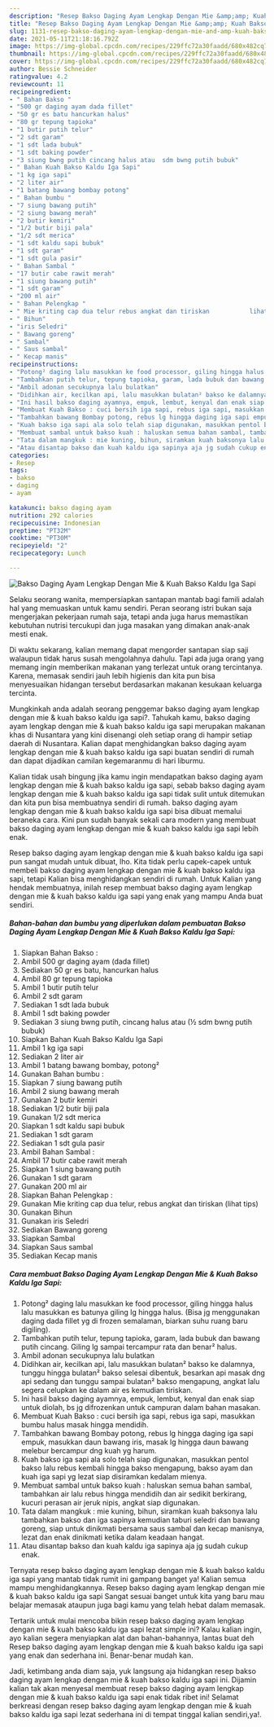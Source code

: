 ```yaml
---
description: "Resep Bakso Daging Ayam Lengkap Dengan Mie &amp;amp; Kuah Bakso Kaldu Iga Sapi yang lezat dan Mudah Dibuat"
title: "Resep Bakso Daging Ayam Lengkap Dengan Mie &amp;amp; Kuah Bakso Kaldu Iga Sapi yang lezat dan Mudah Dibuat"
slug: 1131-resep-bakso-daging-ayam-lengkap-dengan-mie-and-amp-kuah-bakso-kaldu-iga-sapi-yang-lezat-dan-mudah-dibuat
date: 2021-05-11T21:18:16.792Z
image: https://img-global.cpcdn.com/recipes/229ffc72a30faadd/680x482cq70/bakso-daging-ayam-lengkap-dengan-mie-kuah-bakso-kaldu-iga-sapi-foto-resep-utama.jpg
thumbnail: https://img-global.cpcdn.com/recipes/229ffc72a30faadd/680x482cq70/bakso-daging-ayam-lengkap-dengan-mie-kuah-bakso-kaldu-iga-sapi-foto-resep-utama.jpg
cover: https://img-global.cpcdn.com/recipes/229ffc72a30faadd/680x482cq70/bakso-daging-ayam-lengkap-dengan-mie-kuah-bakso-kaldu-iga-sapi-foto-resep-utama.jpg
author: Bessie Schneider
ratingvalue: 4.2
reviewcount: 11
recipeingredient:
- " Bahan Bakso "
- "500 gr daging ayam dada fillet"
- "50 gr es batu hancurkan halus"
- "80 gr tepung tapioka"
- "1 butir putih telur"
- "2 sdt garam"
- "1 sdt lada bubuk"
- "1 sdt baking powder"
- "3 siung bwng putih cincang halus atau  sdm bwng putih bubuk"
- " Bahan Kuah Bakso Kaldu Iga Sapi"
- "1 kg iga sapi"
- "2 liter air"
- "1 batang bawang bombay potong"
- " Bahan bumbu "
- "7 siung bawang putih"
- "2 siung bawang merah"
- "2 butir kemiri"
- "1/2 butir biji pala"
- "1/2 sdt merica"
- "1 sdt kaldu sapi bubuk"
- "1 sdt garam"
- "1 sdt gula pasir"
- " Bahan Sambal "
- "17 butir cabe rawit merah"
- "1 siung bawang putih"
- "1 sdt garam"
- "200 ml air"
- " Bahan Pelengkap "
- " Mie kriting cap dua telur rebus angkat dan tiriskan           lihat tips"
- " Bihun"
- "iris Seledri"
- " Bawang goreng"
- " Sambal"
- " Saus sambal"
- " Kecap manis"
recipeinstructions:
- "Potong² daging lalu masukkan ke food processor, giling hingga halus lalu masukkan es batunya giling lg hingga halus. (Bisa jg menggunakan daging dada fillet yg di frozen semalaman, biarkan suhu ruang baru digiling)."
- "Tambahkan putih telur, tepung tapioka, garam, lada bubuk dan bawang putih cincang. Giling lg sampai tercampur rata dan benar² halus."
- "Ambil adonan secukupnya lalu bulatkan"
- "Didihkan air, kecilkan api, lalu masukkan bulatan² bakso ke dalamnya, tunggu hingga bulatan² bakso selesai dibentuk, besarkan api masak dng api sedang dan tunggu sampai bulatan² bakso mengapung, angkat lalu segera celupkan ke dalam air es kemudian tiriskan."
- "Ini hasil bakso daging ayamnya, empuk, lembut, kenyal dan enak siap untuk diolah, bs jg difrozenkan untuk campuran dalam bahan masakan."
- "Membuat Kuah Bakso : cuci bersih iga sapi, rebus iga sapi, masukkan bumbu halus masak hingga mendidih."
- "Tambahkan bawang Bombay potong, rebus lg hingga daging iga sapi empuk, masukkan daun bawang iris, masak lg hingga daun bawang melebur bercampur dng kuah yg harum."
- "Kuah bakso iga sapi ala solo telah siap digunakan, masukkan pentol bakso lalu rebus kembali hingga bakso mengapung, bakso ayam dan kuah iga sapi yg lezat siap disiramkan kedalam mienya."
- "Membuat sambal untuk bakso kuah : haluskan semua bahan sambal, tambahkan air lalu rebus hingga mendidih dan air sedikit berkirang, kucuri perasan air jeruk nipis, angkat siap digunakan."
- "Tata dalam mangkuk : mie kuning, bihun, siramkan kuah baksonya lalu tambahkan bakso dan iga sapinya kemudian taburi seledri dan bawang goreng, siap untuk dinikmati bersama saus sambal dan kecap manisnya, lezat dan enak dinikmati ketika dalam keadaan hangat."
- "Atau disantap bakso dan kuah kaldu iga sapinya aja jg sudah cukup enak."
categories:
- Resep
tags:
- bakso
- daging
- ayam

katakunci: bakso daging ayam 
nutrition: 292 calories
recipecuisine: Indonesian
preptime: "PT32M"
cooktime: "PT30M"
recipeyield: "2"
recipecategory: Lunch

---
```



![Bakso Daging Ayam Lengkap Dengan Mie &amp; Kuah Bakso Kaldu Iga Sapi](https://img-global.cpcdn.com/recipes/229ffc72a30faadd/680x482cq70/bakso-daging-ayam-lengkap-dengan-mie-kuah-bakso-kaldu-iga-sapi-foto-resep-utama.jpg)

Selaku seorang wanita, mempersiapkan santapan mantab bagi famili adalah hal yang memuaskan untuk kamu sendiri. Peran seorang istri bukan saja mengerjakan pekerjaan rumah saja, tetapi anda juga harus memastikan kebutuhan nutrisi tercukupi dan juga masakan yang dimakan anak-anak mesti enak.

Di waktu  sekarang, kalian memang dapat mengorder santapan siap saji walaupun tidak harus susah mengolahnya dahulu. Tapi ada juga orang yang memang ingin memberikan makanan yang terlezat untuk orang tercintanya. Karena, memasak sendiri jauh lebih higienis dan kita pun bisa menyesuaikan hidangan tersebut berdasarkan makanan kesukaan keluarga tercinta. 



Mungkinkah anda adalah seorang penggemar bakso daging ayam lengkap dengan mie &amp; kuah bakso kaldu iga sapi?. Tahukah kamu, bakso daging ayam lengkap dengan mie &amp; kuah bakso kaldu iga sapi merupakan makanan khas di Nusantara yang kini disenangi oleh setiap orang di hampir setiap daerah di Nusantara. Kalian dapat menghidangkan bakso daging ayam lengkap dengan mie &amp; kuah bakso kaldu iga sapi buatan sendiri di rumah dan dapat dijadikan camilan kegemaranmu di hari liburmu.

Kalian tidak usah bingung jika kamu ingin mendapatkan bakso daging ayam lengkap dengan mie &amp; kuah bakso kaldu iga sapi, sebab bakso daging ayam lengkap dengan mie &amp; kuah bakso kaldu iga sapi tidak sulit untuk ditemukan dan kita pun bisa membuatnya sendiri di rumah. bakso daging ayam lengkap dengan mie &amp; kuah bakso kaldu iga sapi bisa dibuat memalui beraneka cara. Kini pun sudah banyak sekali cara modern yang membuat bakso daging ayam lengkap dengan mie &amp; kuah bakso kaldu iga sapi lebih enak.

Resep bakso daging ayam lengkap dengan mie &amp; kuah bakso kaldu iga sapi pun sangat mudah untuk dibuat, lho. Kita tidak perlu capek-capek untuk membeli bakso daging ayam lengkap dengan mie &amp; kuah bakso kaldu iga sapi, tetapi Kalian bisa menghidangkan sendiri di rumah. Untuk Kalian yang hendak membuatnya, inilah resep membuat bakso daging ayam lengkap dengan mie &amp; kuah bakso kaldu iga sapi yang enak yang mampu Anda buat sendiri.

<!--inarticleads1-->

##### Bahan-bahan dan bumbu yang diperlukan dalam pembuatan Bakso Daging Ayam Lengkap Dengan Mie &amp; Kuah Bakso Kaldu Iga Sapi:

1. Siapkan  Bahan Bakso :
1. Ambil 500 gr daging ayam (dada fillet)
1. Sediakan 50 gr es batu, hancurkan halus
1. Ambil 80 gr tepung tapioka
1. Ambil 1 butir putih telur
1. Ambil 2 sdt garam
1. Sediakan 1 sdt lada bubuk
1. Ambil 1 sdt baking powder
1. Sediakan 3 siung bwng putih, cincang halus atau (½ sdm bwng putih bubuk)
1. Siapkan  Bahan Kuah Bakso Kaldu Iga Sapi
1. Ambil 1 kg iga sapi
1. Sediakan 2 liter air
1. Ambil 1 batang bawang bombay, potong²
1. Gunakan  Bahan bumbu :
1. Siapkan 7 siung bawang putih
1. Ambil 2 siung bawang merah
1. Gunakan 2 butir kemiri
1. Sediakan 1/2 butir biji pala
1. Gunakan 1/2 sdt merica
1. Siapkan 1 sdt kaldu sapi bubuk
1. Sediakan 1 sdt garam
1. Sediakan 1 sdt gula pasir
1. Ambil  Bahan Sambal :
1. Ambil 17 butir cabe rawit merah
1. Siapkan 1 siung bawang putih
1. Gunakan 1 sdt garam
1. Gunakan 200 ml air
1. Siapkan  Bahan Pelengkap :
1. Gunakan  Mie kriting cap dua telur, rebus angkat dan tiriskan           (lihat tips)
1. Gunakan  Bihun
1. Gunakan iris Seledri
1. Sediakan  Bawang goreng
1. Siapkan  Sambal
1. Siapkan  Saus sambal
1. Sediakan  Kecap manis




<!--inarticleads2-->

##### Cara membuat Bakso Daging Ayam Lengkap Dengan Mie &amp; Kuah Bakso Kaldu Iga Sapi:

1. Potong² daging lalu masukkan ke food processor, giling hingga halus lalu masukkan es batunya giling lg hingga halus. (Bisa jg menggunakan daging dada fillet yg di frozen semalaman, biarkan suhu ruang baru digiling).
1. Tambahkan putih telur, tepung tapioka, garam, lada bubuk dan bawang putih cincang. Giling lg sampai tercampur rata dan benar² halus.
1. Ambil adonan secukupnya lalu bulatkan
1. Didihkan air, kecilkan api, lalu masukkan bulatan² bakso ke dalamnya, tunggu hingga bulatan² bakso selesai dibentuk, besarkan api masak dng api sedang dan tunggu sampai bulatan² bakso mengapung, angkat lalu segera celupkan ke dalam air es kemudian tiriskan.
1. Ini hasil bakso daging ayamnya, empuk, lembut, kenyal dan enak siap untuk diolah, bs jg difrozenkan untuk campuran dalam bahan masakan.
1. Membuat Kuah Bakso : cuci bersih iga sapi, rebus iga sapi, masukkan bumbu halus masak hingga mendidih.
1. Tambahkan bawang Bombay potong, rebus lg hingga daging iga sapi empuk, masukkan daun bawang iris, masak lg hingga daun bawang melebur bercampur dng kuah yg harum.
1. Kuah bakso iga sapi ala solo telah siap digunakan, masukkan pentol bakso lalu rebus kembali hingga bakso mengapung, bakso ayam dan kuah iga sapi yg lezat siap disiramkan kedalam mienya.
1. Membuat sambal untuk bakso kuah : haluskan semua bahan sambal, tambahkan air lalu rebus hingga mendidih dan air sedikit berkirang, kucuri perasan air jeruk nipis, angkat siap digunakan.
1. Tata dalam mangkuk : mie kuning, bihun, siramkan kuah baksonya lalu tambahkan bakso dan iga sapinya kemudian taburi seledri dan bawang goreng, siap untuk dinikmati bersama saus sambal dan kecap manisnya, lezat dan enak dinikmati ketika dalam keadaan hangat.
1. Atau disantap bakso dan kuah kaldu iga sapinya aja jg sudah cukup enak.




Ternyata resep bakso daging ayam lengkap dengan mie &amp; kuah bakso kaldu iga sapi yang mantab tidak rumit ini gampang banget ya! Kalian semua mampu menghidangkannya. Resep bakso daging ayam lengkap dengan mie &amp; kuah bakso kaldu iga sapi Sangat sesuai banget untuk kita yang baru mau belajar memasak ataupun juga bagi kamu yang telah hebat dalam memasak.

Tertarik untuk mulai mencoba bikin resep bakso daging ayam lengkap dengan mie &amp; kuah bakso kaldu iga sapi lezat simple ini? Kalau kalian ingin, ayo kalian segera menyiapkan alat dan bahan-bahannya, lantas buat deh Resep bakso daging ayam lengkap dengan mie &amp; kuah bakso kaldu iga sapi yang enak dan sederhana ini. Benar-benar mudah kan. 

Jadi, ketimbang anda diam saja, yuk langsung aja hidangkan resep bakso daging ayam lengkap dengan mie &amp; kuah bakso kaldu iga sapi ini. Dijamin kalian tak akan menyesal membuat resep bakso daging ayam lengkap dengan mie &amp; kuah bakso kaldu iga sapi enak tidak ribet ini! Selamat berkreasi dengan resep bakso daging ayam lengkap dengan mie &amp; kuah bakso kaldu iga sapi lezat sederhana ini di tempat tinggal kalian sendiri,ya!.

